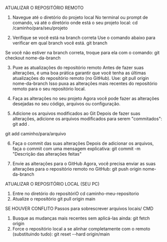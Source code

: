 ATUALIZAR O REPOSITÓRIO REMOTO

1. Navegue até o diretório do projeto local
No terminal ou prompt de comando, vá até o diretório onde está o seu projeto local:
cd /caminho/para/seu/projeto

3. Verifique se você está na branch correta
Use o comando abaixo para verificar em qual branch você está.
git branch

Se você não estiver na branch correta, troque para ela com o comando:
git checkout nome-da-branch

3. Puxe as atualizações do repositório remoto
Antes de fazer suas alterações, é uma boa prática garantir que você tenha as últimas atualizações do repositório remoto (no GitHub). Use:
git pull origin nome-da-branch
Isso puxa as alterações mais recentes do repositório remoto para o seu repositório local.

4. Faça as alterações no seu projeto
Agora você pode fazer as alterações desejadas no seu código, arquivos ou configuração.

5. Adicione os arquivos modificados ao Git
Depois de fazer suas alterações, adicione os arquivos modificados para serem "commitados":
git add .

git add caminho/para/arquivo

6. Faça o commit das suas alterações
Depois de adicionar os arquivos, faça o commit com uma mensagem explicativa:
git commit -m "Descrição das alterações feitas"

7. Envie as alterações para o GitHub
Agora, você precisa enviar as suas alterações para o repositório remoto no GitHub:
git push origin nome-da-branch

ATUALIZAR O REPOSITÓRIO LOCAL (SEU PC)
1. Entre no diretório do repositóriO
cd caminho-meu-repositorio
2. Atualize o repositório
git pull origin main

SE HOUVER CONFLITO 
Passos para sobrescrever arquivos locais/ CMD 
1. Busque as mudanças mais recentes sem aplicá-las ainda:
git fetch origin
2. Force o repositório local a se alinhar completamente com o remoto (substituindo tudo):
git reset --hard origin/main




